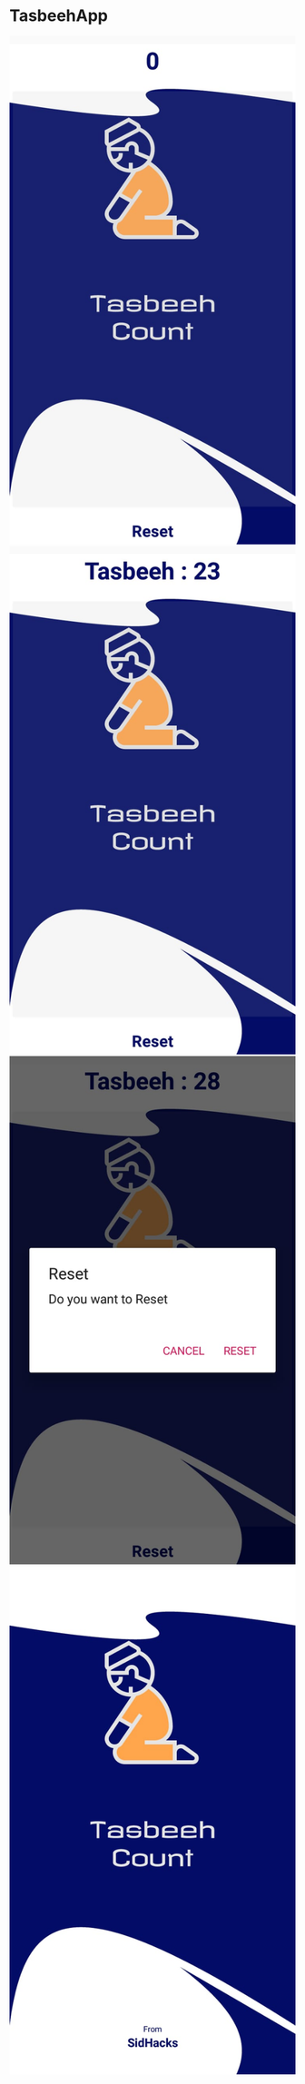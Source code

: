 # TasbeehApp


<img src="Images/Tasbeeh%201.jpeg">

<img src="Images/Tasbeeh%202.jpeg">

<img src="Images/Tasbeeh%203.jpeg">

<img src="Images/Tasbeeh%204.jpeg">
